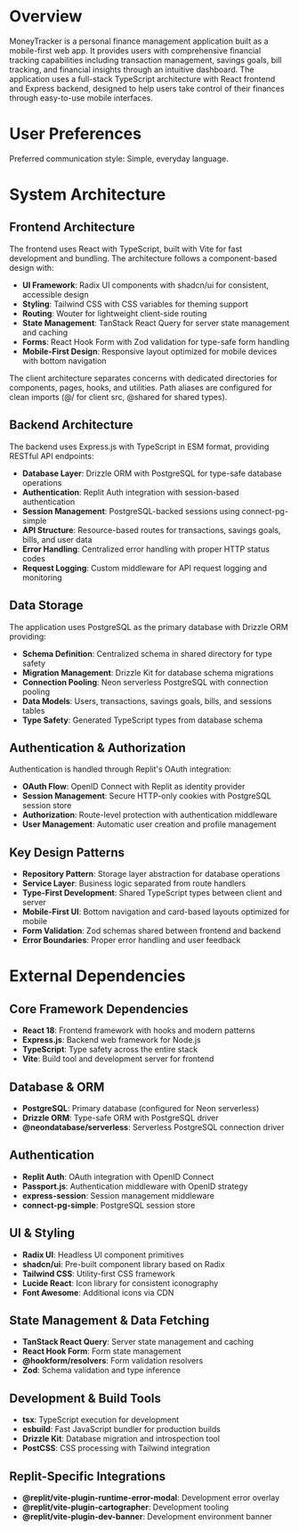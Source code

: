 # Overview

MoneyTracker is a personal finance management application built as a mobile-first web app. It provides users with comprehensive financial tracking capabilities including transaction management, savings goals, bill tracking, and financial insights through an intuitive dashboard. The application uses a full-stack TypeScript architecture with React frontend and Express backend, designed to help users take control of their finances through easy-to-use mobile interfaces.

# User Preferences

Preferred communication style: Simple, everyday language.

# System Architecture

## Frontend Architecture
The frontend uses React with TypeScript, built with Vite for fast development and bundling. The architecture follows a component-based design with:

- **UI Framework**: Radix UI components with shadcn/ui for consistent, accessible design
- **Styling**: Tailwind CSS with CSS variables for theming support
- **Routing**: Wouter for lightweight client-side routing
- **State Management**: TanStack React Query for server state management and caching
- **Forms**: React Hook Form with Zod validation for type-safe form handling
- **Mobile-First Design**: Responsive layout optimized for mobile devices with bottom navigation

The client architecture separates concerns with dedicated directories for components, pages, hooks, and utilities. Path aliases are configured for clean imports (@/ for client src, @shared for shared types).

## Backend Architecture
The backend uses Express.js with TypeScript in ESM format, providing RESTful API endpoints:

- **Database Layer**: Drizzle ORM with PostgreSQL for type-safe database operations
- **Authentication**: Replit Auth integration with session-based authentication
- **Session Management**: PostgreSQL-backed sessions using connect-pg-simple
- **API Structure**: Resource-based routes for transactions, savings goals, bills, and user data
- **Error Handling**: Centralized error handling with proper HTTP status codes
- **Request Logging**: Custom middleware for API request logging and monitoring

## Data Storage
The application uses PostgreSQL as the primary database with Drizzle ORM providing:

- **Schema Definition**: Centralized schema in shared directory for type safety
- **Migration Management**: Drizzle Kit for database schema migrations
- **Connection Pooling**: Neon serverless PostgreSQL with connection pooling
- **Data Models**: Users, transactions, savings goals, bills, and sessions tables
- **Type Safety**: Generated TypeScript types from database schema

## Authentication & Authorization
Authentication is handled through Replit's OAuth integration:

- **OAuth Flow**: OpenID Connect with Replit as identity provider
- **Session Management**: Secure HTTP-only cookies with PostgreSQL session store
- **Authorization**: Route-level protection with authentication middleware
- **User Management**: Automatic user creation and profile management

## Key Design Patterns
- **Repository Pattern**: Storage layer abstraction for database operations
- **Service Layer**: Business logic separated from route handlers
- **Type-First Development**: Shared TypeScript types between client and server
- **Mobile-First UI**: Bottom navigation and card-based layouts optimized for mobile
- **Form Validation**: Zod schemas shared between frontend and backend
- **Error Boundaries**: Proper error handling and user feedback

# External Dependencies

## Core Framework Dependencies
- **React 18**: Frontend framework with hooks and modern patterns
- **Express.js**: Backend web framework for Node.js
- **TypeScript**: Type safety across the entire stack
- **Vite**: Build tool and development server for frontend

## Database & ORM
- **PostgreSQL**: Primary database (configured for Neon serverless)
- **Drizzle ORM**: Type-safe ORM with PostgreSQL driver
- **@neondatabase/serverless**: Serverless PostgreSQL connection driver

## Authentication
- **Replit Auth**: OAuth integration with OpenID Connect
- **Passport.js**: Authentication middleware with OpenID strategy
- **express-session**: Session management middleware
- **connect-pg-simple**: PostgreSQL session store

## UI & Styling
- **Radix UI**: Headless UI component primitives
- **shadcn/ui**: Pre-built component library based on Radix
- **Tailwind CSS**: Utility-first CSS framework
- **Lucide React**: Icon library for consistent iconography
- **Font Awesome**: Additional icons via CDN

## State Management & Data Fetching
- **TanStack React Query**: Server state management and caching
- **React Hook Form**: Form state management
- **@hookform/resolvers**: Form validation resolvers
- **Zod**: Schema validation and type inference

## Development & Build Tools
- **tsx**: TypeScript execution for development
- **esbuild**: Fast JavaScript bundler for production builds
- **Drizzle Kit**: Database migration and introspection tool
- **PostCSS**: CSS processing with Tailwind integration

## Replit-Specific Integrations
- **@replit/vite-plugin-runtime-error-modal**: Development error overlay
- **@replit/vite-plugin-cartographer**: Development tooling
- **@replit/vite-plugin-dev-banner**: Development environment banner